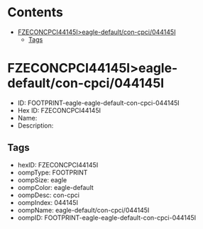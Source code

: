 



Contents
========

* [FZECONCPCI44145I>eagle-default/con-cpci/044145I](#fzeconcpci44145ieagle-defaultcon-cpci044145i)
	* [Tags](#tags)

# FZECONCPCI44145I>eagle-default/con-cpci/044145I

- ID: FOOTPRINT-eagle-eagle-default-con-cpci-044145I
- Hex ID: FZECONCPCI44145I
- Name: 
- Description: 

## Tags

- hexID: FZECONCPCI44145I
- oompType: FOOTPRINT
- oompSize: eagle
- oompColor: eagle-default
- oompDesc: con-cpci
- oompIndex: 044145I
- oompName: eagle-default/con-cpci/044145I
- oompID: FOOTPRINT-eagle-eagle-default-con-cpci-044145I
